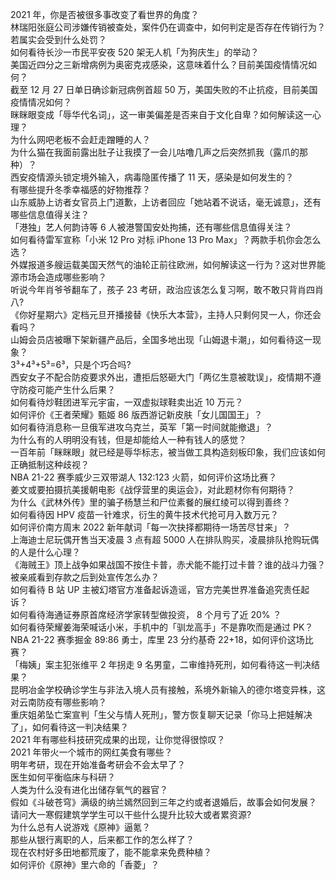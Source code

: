 2021 年，你是否被很多事改变了看世界的角度？  
林瑞阳张庭公司涉嫌传销被查处，案件仍在调查中，如何判定是否存在传销行为？若属实会受到什么处罚？  
如何看待长沙一市民平安夜 520 架无人机「为狗庆生」的举动？  
美国近四分之三新增病例为奥密克戎感染，这意味着什么？目前美国疫情情况如何？  
截至 12 月 27 日单日确诊新冠病例首超 50 万，美国失败的不止抗疫，目前美国疫情情况如何？  
眯眯眼变成「辱华代名词」，这一审美偏差是否来自于文化自卑？如何解读这一心理？  
为什么网吧老板不会赶走蹭睡的人？  
为什么猫在我面前露出肚子让我摸了一会儿咕噜几声之后突然抓我（露爪的那种）？  
西安疫情源头锁定境外输入，病毒隐匿传播了 11 天，感染是如何发生的？  
有哪些提升冬季幸福感的好物推荐？  
山东威胁上访者女官员上门道歉，上访者回应「她站着不说话，毫无诚意」，还有哪些信息值得关注？  
「港独」艺人何韵诗等 6 人被港警国安处拘捕，还有哪些信息值得关注？  
如何看待雷军宣称「小米 12 Pro 对标 iPhone 13 Pro Max」？两款手机你会怎么选？  
外媒报道多艘运载美国天然气的油轮正前往欧洲，如何解读这一行为？这对世界能源市场会造成哪些影响？  
听说今年肖爷爷翻车了，孩子 23 考研，政治应该怎么复习啊，敢不敢只背肖四肖八?  
《你好星期六》定档元旦开播接替《快乐大本营》，主持人只剩何炅一人，你还会看吗？  
山姆会员店被曝下架新疆产品后，全国多地出现「山姆退卡潮」，如何看待这一现象？  
3³+4³+5³=6³，只是个巧合吗?  
西安女子不配合防疫要求外出，遭拒后怒砸大门「两亿生意被耽误」，疫情期不遵守防疫可能产生什么后果？  
如何看待炒鞋团进军元宇宙，一双虚拟球鞋卖出近 10 万元？  
如何评价《王者荣耀》甄姬 86 版西游记新皮肤「女儿国国王」？  
如何看待消息称一旦俄军进攻乌克兰，英军「第一时间就能撤退」？  
为什么有的人明明没有钱，但是却能给人一种有钱人的感觉？  
一百年前「眯眯眼」就已经是辱华标志，被当做工具构造刻板印象，我们应该如何正确抵制这种歧视？  
NBA 21-22 赛季威少三双带湖人 132:123 火箭，如何评价这场比赛？  
姜文或要拍摄抗美援朝电影《战俘营里的奥运会》，对此题材你有何期待？  
为什么《武林外传》里的骗子杨慧兰和尸位素餐的展红绫可以得到善终？  
如何看待因 HPV 疫苗一针难求，衍生的黄牛技术代抢可月入数万元？  
如何评价南方周末 2022 新年献词「每一次抉择都期待一场苦尽甘来」？  
上海迪士尼玩偶开售当天凌晨 3 点有超 5000 人在排队购买，凌晨排队抢购玩偶的人是什么心理？  
《海贼王》顶上战争如果战国不按住卡普，赤犬能不能打过卡普？谁的战斗力强？  
被亲戚看到存款之后到处宣传怎么办？  
如何看待 B 站 UP 主被幻塔官方准备起诉造谣，官方完美世界准备追究责任起诉？  
如何看待海通证券原首席经济学家转型做投资， 8 个月亏了近 20% ？  
如何看待荣耀姜海荣喊话小米，手机中的「驯龙高手」不是靠吹而是通过 PK？  
NBA 21-22 赛季掘金 89:86 勇士，库里 23 分约基奇 22+18，如何评价这场比赛？  
「梅姨」案主犯张维平 2 年拐走 9 名男童，二审维持死刑，如何看待这一判决结果？  
昆明冶金学校确诊学生与非法入境人员有接触，系境外新输入的德尔塔变异株，这对云南防疫有哪些影响？  
重庆姐弟坠亡案宣判「生父与情人死刑」，警方恢复聊天记录「你马上把娃解决了」，如何看待这一判决结果？  
2021 年有哪些科技研究成果的出现，让你觉得很惊叹？  
2021 年带火一个城市的网红美食有哪些？  
明年考研，现在开始准备考研会不会太早了？  
医生如何平衡临床与科研？  
人类为什么没有进化出储存氧气的器官？  
假如《斗破苍穹》满级的纳兰嫣然回到三年之约或者退婚后，故事会如何发展？  
请问大一寒假建筑学学生可以干些什么提升比较大或者累资源?  
为什么总有人说游戏《原神》逼氪？  
那些从银行离职的人，后来都工作的怎么样了？  
现在农村好多田地都荒废了，能不能拿来免费种植？  
如何评价《原神》里六命的「香菱」？  
